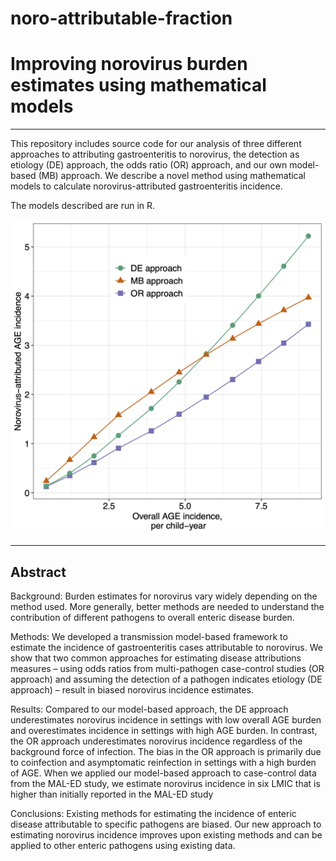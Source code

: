 # noro-attributable-fraction

Improving norovirus burden estimates using mathematical models
================

------------------------------------------------------------------------

This repository includes source code for our analysis of three different approaches to attributing gastroenteritis to norovirus, the detection as etiology (DE) approach, the odds ratio (OR) approach, and our own model-based (MB) approach. We describe a novel method using mathematical models to calculate norovirus-attributed gastroenteritis incidence.

The models described are run in R.

![Comparison of three attribution methods](https://github.com/kbratnelson/noro-attributable-fraction/blob/main/fig2.png)

------------------------------------------------------------------------

Abstract
--------

Background: Burden estimates for norovirus vary widely depending on the method used. More generally, better methods are needed to understand the contribution of different pathogens to overall enteric disease burden.

Methods: We developed a transmission model-based framework to estimate the incidence of gastroenteritis cases attributable to norovirus. We show that two common approaches for estimating disease attributions measures – using odds ratios from multi-pathogen case-control studies (OR approach) and assuming the detection of a pathogen indicates etiology (DE approach) – result in biased norovirus incidence estimates.

Results: Compared to our model-based approach, the DE approach underestimates norovirus incidence in settings with low overall AGE burden and overestimates incidence in settings with high AGE burden. In contrast, the OR approach underestimates norovirus incidence regardless of the background force of infection. The bias in the OR approach is primarily due to coinfection and asymptomatic reinfection in settings with a high burden of AGE. When we applied our model-based approach to case-control data from the MAL-ED study, we estimate norovirus incidence in six LMIC that is higher than initially reported in the MAL-ED study

Conclusions: Existing methods for estimating the incidence of enteric disease attributable to specific pathogens are biased. Our new approach to estimating norovirus incidence improves upon existing methods and can be applied to other enteric pathogens using existing data. 

